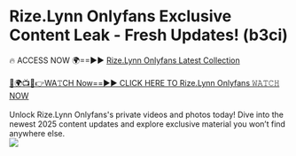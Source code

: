 # Rize.Lynn Onlyfans Exclusive Content Leak - Fresh Updates! (b3ci)

🔥 ACCESS NOW 🌍==►► <a href="https://tinyurl.com/kvy9nzfs" rel="nofollow">Rize.Lynn Onlyfans Latest Collection</a>
<br><br>
[🔴🌍📺📱👉WA𝚃CH Now==►► CLICK HERE TO Rize.Lynn Onlyfans 𝚆𝙰𝚃𝙲𝙷 NOW](https://tinyurl.com/kvy9nzfs)
<br><br>
Unlock Rize.Lynn Onlyfans's private videos and photos today! Dive into the newest 2025 content updates and explore exclusive material you won’t find anywhere else.
<br>
<a href="https://tinyurl.com/kvy9nzfs" rel="nofollow" data-target="animated-image.originalLink"><img src="https://camo.githubusercontent.com/8a4f000d20f83aca3bf7ec5f350d767afa0574a8a352519fd8cfa583a6f93a33/68747470733a2f2f692e696d6775722e636f6d2f644a486b345a712e676966" data-canonical-src="https://i.imgur.com/dJHk4Zq.gif" style="max-width: 100%; display: inline-block;" data-target="animated-image.originalImage"></a>
<br>
